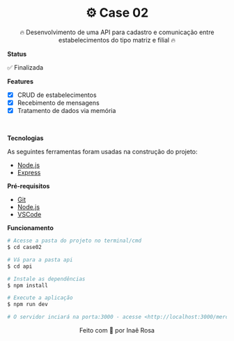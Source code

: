 ## 
### 
<h1 align="center">
    ⚙️ Case 02
</h1>
<p align="center"> 🔥 Desenvolvimento de uma API para cadastro e comunicação entre estabelecimentos do tipo matriz e filial 🔥</p>


**Status**

✅ Finalizada


**Features** 

- [x] CRUD de estabelecimentos
- [x] Recebimento de mensagens
- [x] Tratamento de dados via memória
  
<br/>

  **Tecnologias** 

As seguintes ferramentas foram usadas na construção do projeto:

- [Node.js](https://nodejs.org/en/)
- [Express](https://expressjs.com/pt-br/)

**Pré-requisitos**

* [Git](https://git-scm.com)
* [Node.js](https://nodejs.org/en/)
* [VSCode](https://code.visualstudio.com/)

**Funcionamento**

```bash
# Acesse a pasta do projeto no terminal/cmd
$ cd case02

# Vá para a pasta api
$ cd api

# Instale as dependências
$ npm install

# Execute a aplicação
$ npm run dev

# O servidor inciará na porta:3000 - acesse <http://localhost:3000/merchant>
```

<p align="center">
Feito com 🧡 por Inaê Rosa
</p>